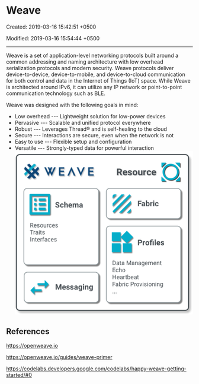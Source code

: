 # Weave

Created: 2019-03-16 15:42:51 +0500

Modified: 2019-03-16 15:54:44 +0500

---

Weave is a set of application-level networking protocols built around a common addressing and naming architecture with low overhead serialization protocols and modern security.
Weave protocols deliver device-to-device, device-to-mobile, and device-to-cloud communication for both control and data in the Internet of Things (IoT) space. While Weave is architected around IPv6, it can utilize any IP network or point-to-point communication technology such as BLE.

Weave was designed with the following goals in mind:
-   Low overhead --- Lightweight solution for low-power devices
-   Pervasive --- Scalable and unified protocol everywhere
-   Robust --- Leverages Thread® and is self-healing to the cloud
-   Secure --- Interactions are secure, even when the network is not
-   Easy to use --- Flexible setup and configuration
-   Versatile --- Strongly-typed data for powerful interaction
![image](media/Weave-image1.png)
## References

<https://openweave.io>

<https://openweave.io/guides/weave-primer>

<https://codelabs.developers.google.com/codelabs/happy-weave-getting-started/#0>
